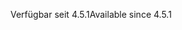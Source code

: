 <span data-ttu-id="24597-101">Verfügbar seit 4.5.1</span><span class="sxs-lookup"><span data-stu-id="24597-101">Available since 4.5.1</span></span>